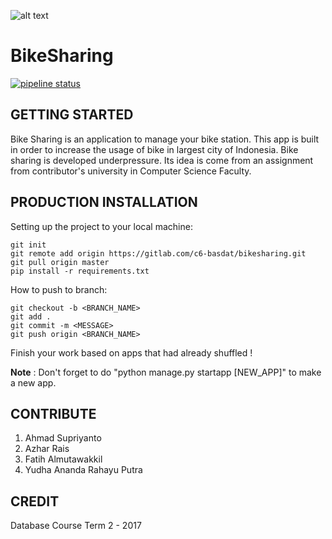 ![alt text](https://i.ibb.co/M8spQZg/bike-transparant.png "ShareBike")

# BikeSharing 
[![pipeline status](https://gitlab.com/c6-basdat/bikesharing/badges/master/pipeline.svg)](https://gitlab.com/c6-basdat/bikesharing/commits/master)

## GETTING STARTED
Bike Sharing is an application to manage your bike station. This app is built in order to increase the usage of bike in largest city of Indonesia. Bike sharing is developed underpressure. Its idea is come from an assignment from contributor's university in Computer Science Faculty.

## PRODUCTION INSTALLATION
Setting up the project to your local machine:
```
git init
git remote add origin https://gitlab.com/c6-basdat/bikesharing.git
git pull origin master
pip install -r requirements.txt
```

How to push to branch:
```
git checkout -b <BRANCH_NAME>
git add .
git commit -m <MESSAGE>
git push origin <BRANCH_NAME>
```

Finish your work based on apps that had already shuffled !

**Note** : Don't forget to do "python manage.py startapp [NEW_APP]" to make a new app.

## CONTRIBUTE
1. Ahmad Supriyanto
2. Azhar Rais
3. Fatih Almutawakkil
4. Yudha Ananda Rahayu Putra

## CREDIT
Database Course Term 2 - 2017